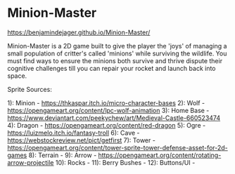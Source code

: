 # Minion-Master
https://benjamindejager.github.io/Minion-Master/

Minion-Master is a 2D game built to give the player the 'joys' of managing a small population of critter's called 'minions' while surviving the wildlife. You must find ways to ensure the minions both survive and thrive dispute their cognitive challenges till you can repair your rocket and launch back into space.

Sprite Sources:

1): Minion - https://thkaspar.itch.io/micro-character-bases
2): Wolf - https://opengameart.org/content/lpc-wolf-animation
3): Home Base - https://www.deviantart.com/peekychew/art/Medieval-Castle-660523474
4): Dragon - https://opengameart.org/content/red-dragon
5): Ogre - https://luizmelo.itch.io/fantasy-troll
6): Cave - https://webstockreview.net/pict/getfirst
7): Tower - https://opengameart.org/content/tower-sprite-tower-defense-asset-for-2d-games
8): Terrain -
9): Arrow - https://opengameart.org/content/rotating-arrow-projectile
10): Rocks -
11): Berry Bushes -
12): Buttons/UI - 
